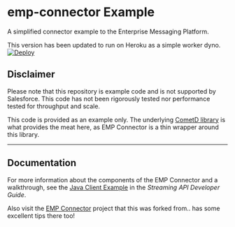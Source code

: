# emp-connector Example
A simplified connector example to the Enterprise Messaging Platform. 

This version has been updated to run on Heroku as a simple worker dyno.
[![Deploy](https://www.herokucdn.com/deploy/button.svg)](https://heroku.com/deploy)


## Disclaimer
Please note that this repository is example code and is not supported by Salesforce.  This code has not been rigorously tested nor performance tested for throughput and scale.

This code is provided as an example only.  The underlying [CometD library](https://cometd.org/) is what provides the meat here, as EMP Connector is a thin wrapper around this library.
___


## Documentation
For more information about the components of the EMP Connector and a walkthrough, see the [Java Client Example](https://developer.salesforce.com/docs/atlas.en-us.api_streaming.meta/api_streaming/code_sample_java_client_intro.htm)
 in the *Streaming API Developer Guide*.
 
Also visit the [EMP Connector](https://github.com/forcedotcom/EMP-Connector) project that this was forked from.. has some excellent tips there too!
